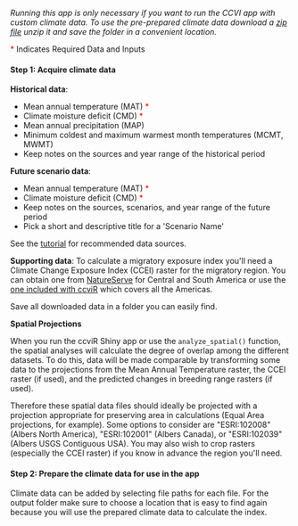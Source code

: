 
*Running this app is only necessary if you want to run the CCVI app with custom climate data. To use the pre-prepared climate data download a [zip file](https://drive.google.com/file/d/1znRcuIukvuAu7YAoL4WfxLulcszv4Dkq/view?usp=drive_link) unzip it and save the folder in a convenient location.*

 <span style='color:red'>*</span> Indicates Required Data and Inputs</span>

#### Step 1: Acquire climate data

**Historical data**: 
  - Mean annual temperature (MAT) <span style='color:red'>*</span>
  - Climate moisture deficit (CMD) <span style='color:red'>*</span>
  - Mean annual precipitation (MAP)
  - Minimum coldest and maximum warmest month temperatures (MCMT, MWMT)
  - Keep notes on the sources and year range of the historical period
  
**Future scenario data**:
  - Mean annual temperature (MAT) <span style='color:red'>*</span>
  - Climate moisture deficit (CMD) <span style='color:red'>*</span>
  - Keep notes on the sources, scenarios, and year range of the future period
  - Pick a short and descriptive title for a 'Scenario Name'

See the [tutorial](https://landscitech.github.io/ccviR/articles/data_prep_vignette.html) for recommended data sources.
  
**Supporting data**: 
To calculate a migratory exposure index you'll need a Climate Change Exposure Index (CCEI)
raster for the migratory region. You can obtain one from
[NatureServe](https://www.natureserve.org/ccvi-species) for Central and South America or use the
[one included with ccviR](https://drive.google.com/drive/folders/175eBmxN1KIcqVvHLC3PcJIvvUP67BzPG)
which covers all the Americas. 

Save all downloaded data in a folder you can easily find.

**Spatial Projections**
 
When you run the ccviR Shiny app or use the `analyze_spatial()` function, 
the spatial analyses will calculate the degree of overlap among the different datasets.
To do this, data will be made comparable by transforming some data to the 
projections from the Mean Annual Temperature raster,
the CCEI raster (if used), and the predicted changes in breeding range rasters (if used).

Therefore these spatial data files should ideally be projected with a projection appropriate
for preserving area in calculations (Equal Area projections, for example).
Some options to consider are "ESRI:102008" (Albers North America), 
"ESRI:102001" (Albers Canada), or "ESRI:102039" (Albers USGS Contiguous USA).
You may also wish to crop rasters (especially the CCEI raster) if you know
in advance the region you'll need.
 

#### Step 2: Prepare the climate data for use in the app

Climate data can be added by selecting file paths for each file. 
For the output folder make sure to choose a location that is easy to find again 
because you will use the prepared climate data to calculate the index.
